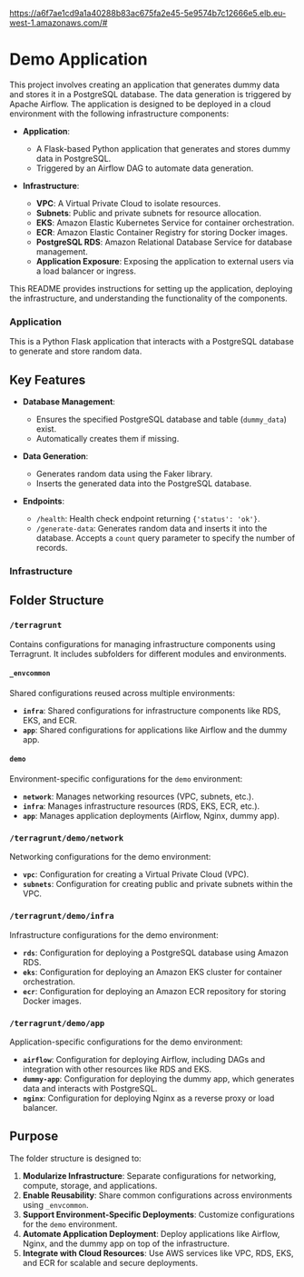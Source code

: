https://a6f7ae1cd9a1a40288b83ac675fa2e45-5e9574b7c12666e5.elb.eu-west-1.amazonaws.com/# 

# Demo Application

This project involves creating an application that generates dummy data and stores it in a PostgreSQL database. The data generation is triggered by Apache Airflow. The application is designed to be deployed in a cloud environment with the following infrastructure components:

- **Application**:
  - A Flask-based Python application that generates and stores dummy data in PostgreSQL.
  - Triggered by an Airflow DAG to automate data generation.

- **Infrastructure**:
  - **VPC**: A Virtual Private Cloud to isolate resources.
  - **Subnets**: Public and private subnets for resource allocation.
  - **EKS**: Amazon Elastic Kubernetes Service for container orchestration.
  - **ECR**: Amazon Elastic Container Registry for storing Docker images.
  - **PostgreSQL RDS**: Amazon Relational Database Service for database management.
  - **Application Exposure**: Exposing the application to external users via a load balancer or ingress.

This README provides instructions for setting up the application, deploying the infrastructure, and understanding the functionality of the components.

### Application

This is a Python Flask application that interacts with a PostgreSQL database to generate and store random data.

## Key Features

- **Database Management**:
  - Ensures the specified PostgreSQL database and table (`dummy_data`) exist.
  - Automatically creates them if missing.

- **Data Generation**:
  - Generates random data using the Faker library.
  - Inserts the generated data into the PostgreSQL database.

- **Endpoints**:
  - `/health`: Health check endpoint returning `{'status': 'ok'}`.
  - `/generate-data`: Generates random data and inserts it into the database. Accepts a `count` query parameter to specify the number of records.


### Infrastructure

## Folder Structure

### `/terragrunt`
Contains configurations for managing infrastructure components using Terragrunt. It includes subfolders for different modules and environments.

#### `_envcommon`
Shared configurations reused across multiple environments:
- **`infra`**: Shared configurations for infrastructure components like RDS, EKS, and ECR.
- **`app`**: Shared configurations for applications like Airflow and the dummy app.

#### `demo`
Environment-specific configurations for the `demo` environment:
- **`network`**: Manages networking resources (VPC, subnets, etc.).
- **`infra`**: Manages infrastructure resources (RDS, EKS, ECR, etc.).
- **`app`**: Manages application deployments (Airflow, Nginx, dummy app).

### `/terragrunt/demo/network`
Networking configurations for the demo environment:
- **`vpc`**: Configuration for creating a Virtual Private Cloud (VPC).
- **`subnets`**: Configuration for creating public and private subnets within the VPC.

### `/terragrunt/demo/infra`
Infrastructure configurations for the demo environment:
- **`rds`**: Configuration for deploying a PostgreSQL database using Amazon RDS.
- **`eks`**: Configuration for deploying an Amazon EKS cluster for container orchestration.
- **`ecr`**: Configuration for deploying an Amazon ECR repository for storing Docker images.

### `/terragrunt/demo/app`
Application-specific configurations for the demo environment:
- **`airflow`**: Configuration for deploying Airflow, including DAGs and integration with other resources like RDS and EKS.
- **`dummy-app`**: Configuration for deploying the dummy app, which generates data and interacts with PostgreSQL.
- **`nginx`**: Configuration for deploying Nginx as a reverse proxy or load balancer.

## Purpose

The folder structure is designed to:
1. **Modularize Infrastructure**: Separate configurations for networking, compute, storage, and applications.
2. **Enable Reusability**: Share common configurations across environments using `_envcommon`.
3. **Support Environment-Specific Deployments**: Customize configurations for the `demo` environment.
4. **Automate Application Deployment**: Deploy applications like Airflow, Nginx, and the dummy app on top of the infrastructure.
5. **Integrate with Cloud Resources**: Use AWS services like VPC, RDS, EKS, and ECR for scalable and secure deployments.
